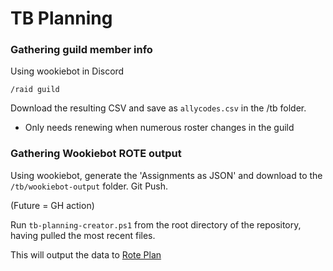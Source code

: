 # TB Planning

### Gathering guild member info

Using wookiebot in Discord

`/raid guild`

Download the resulting CSV and save as `allycodes.csv` in the /tb folder.
- Only needs renewing when numerous roster changes in the guild

### Gathering Wookiebot ROTE output

Using wookiebot, generate the 'Assignments as JSON' and download to the `/tb/wookiebot-output` folder. Git Push.

(Future = GH action)

Run `tb-planning-creator.ps1` from the root directory of the repository, having pulled the most recent files.

This will output the data to [Rote Plan](rote-plan.md)



